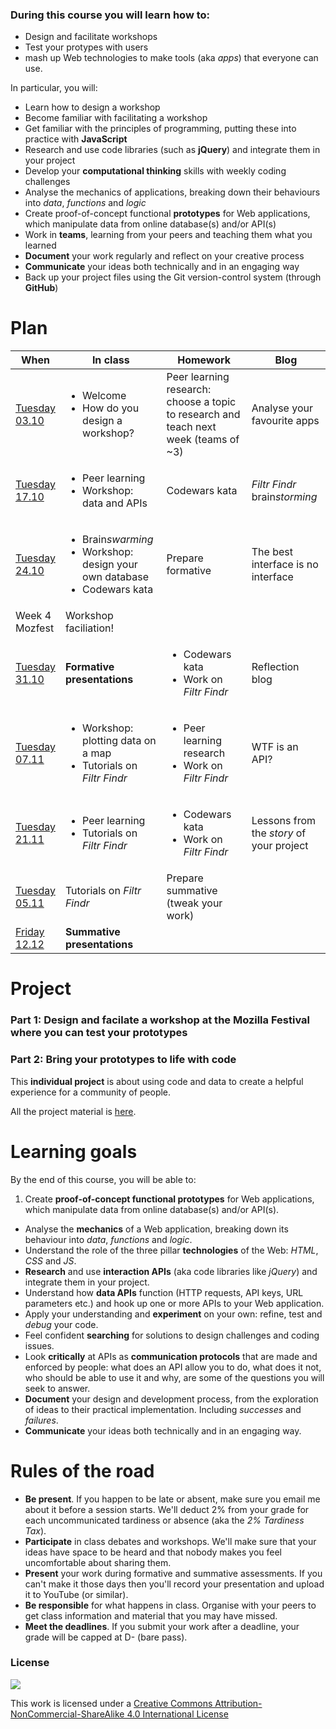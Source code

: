 ### During this course you will learn how to:
* Design and facilitate workshops 
* Test your protypes with users 
* mash up Web technologies to make tools (aka *apps*) that everyone can use. 

In particular, you will:

* Learn how to design a workshop 
* Become familiar with facilitating a workshop 
* Get familiar with the principles of programming, putting these into practice with **JavaScript**
* Research and use code libraries (such as **jQuery**) and integrate them in your project
* Develop your **computational thinking** skills with weekly coding challenges
* Analyse the mechanics of applications, breaking down their behaviours into *data*, *functions* and *logic*  
* Create proof-of-concept functional **prototypes** for Web applications, which manipulate data from online database(s) and/or API(s)
* Work in **teams**, learning from your peers and teaching them what you learned
* **Document** your work regularly and reflect on your creative process
* **Communicate** your ideas both technically and in an engaging way
* Back up your project files using the Git version-control system (through **GitHub**)

<!-- * Play critically with **Web APIs** (both data APIs and interaction APIs) -->

# Plan

When | In class | Homework | Blog 
---- | -------- | -------- | ----
[Tuesday<br>03.10](sessions/01)| <ul><li>Welcome <li>How do you design a workshop? | Peer learning research: choose a topic to research and teach next week (teams of ~3) | Analyse your favourite apps
[Tuesday<br>17.10](sessions/02)| <ul><li>Peer learning <li>Workshop: data and APIs | Codewars kata | *Filtr Findr* brain*storming*
[Tuesday<br>24.10](sessions/03)| <ul><li>Brain*swarming* <li>Workshop: design your own database<li>Codewars kata | Prepare formative | The best interface is no interface
Week 4<br>Mozfest | Workshop faciliation! 
[Tuesday<br>31.10](sessions/04)| **Formative presentations** | <ul><li>Codewars kata <li>Work on *Filtr Findr* | Reflection blog 
[Tuesday<br>07.11](sessions/05)| <ul><li>Workshop: plotting data on a map <li>Tutorials on *Filtr Findr* | <ul><li>Peer learning research <li>Work on *Filtr Findr* | WTF is an API?
[Tuesday<br>21.11](sessions/06)| <ul><li>Peer learning <li>Tutorials on *Filtr Findr* | <ul><li>Codewars kata <li>Work on *Filtr Findr* | Lessons from the *story* of your project
[Tuesday<br>05.11](sessions/07)| Tutorials on *Filtr Findr* | Prepare summative (tweak your work) |
[Friday<br>12.12](sessions/08)| **Summative presentations** 

  




# Project

### Part 1: Design and facilate a workshop at the Mozilla Festival where you can test your prototypes

### Part 2: Bring your prototypes to life with code 

This **individual project** is about using code and data to create a helpful experience for a community of people.

All the project material is [here](projects/filtr-findr).


# Learning goals

By the end of this course, you will be able to:

1. Create **proof-of-concept functional prototypes** for Web applications, which manipulate data from online database(s) and/or API(s).
* Analyse the **mechanics** of a Web application, breaking down its behaviour into *data*, *functions* and *logic*.
* Understand the role of the three pillar **technologies** of the Web: *HTML*, *CSS* and *JS*.
* **Research** and use **interaction APIs** (aka code libraries like *jQuery*) and integrate them in your project.  
* Understand how **data APIs** function (HTTP requests, API keys, URL parameters etc.) and hook up one or more APIs to your Web application.
* Apply your understanding and **experiment** on your own: refine, test and *debug* your code.
* Feel confident **searching** for solutions to design challenges and coding issues.
* Look **critically** at APIs as **communication protocols** that are made and enforced by people: what does an API allow you to do, what does it not, who should be able to use it and why, are some of the questions you will seek to answer.
* **Document** your design and development process, from the exploration of ideas to their practical implementation. Including *successes* and *failures*.
* **Communicate** your ideas both technically and in an engaging way.

<!--
* Use the Git version-control system (through GitHub) to **collaborate** with your team and **back-up** your project files.
* Identify **bugs** (unexpected behaviours in apps or code errors) using tools to *inspect* apps and come up with possible explanations.
* Create **proof-of-concept prototypes** for Web apps, which manipulate data from online databases and/or **APIs**.
* Discuss **app ideas** in terms of *interface*, *logic* and *data* with designers and developers.
* **Visualise interaction flows** with analog (paper) and digital tools.
* Break down **behaviour** (including human behaviour) into *algorithms*, that is step-by-step instructions that can be coded.  
* Understand the role of the three pillar **technologies** of the Web: *HTML*, *CSS* and *JS*. 
* Understand how **data APIs** work (HTTP requests, API keys, URL parameters) and hook up one (or more) APIs to your Web application.
* Critically analyse the **mechanics** of a Web application, breaking down its behaviour into *data*, *functions* and *logic*.
-->


# Rules of the road

* **Be present**. If you happen to be late or absent, make sure you email me about it before a session starts. We'll deduct 2% from your grade for each uncommunicated tardiness or absence (aka the *2% Tardiness Tax*).
* **Participate** in class debates and workshops. We'll make sure that your ideas have space to be heard and that nobody makes you feel uncomfortable about sharing them.
* **Present** your work during formative and summative assessments. If you can't make it those days then you'll record your presentation and upload it to YouTube (or similar).
* **Be responsible** for what happens in class. Organise with your peers to get class information and material that you may have missed.
* **Meet the deadlines**. If you submit your work after a deadline, your grade will be capped at D- (bare pass).

### License

[![](https://i.creativecommons.org/l/by-nc-sa/4.0/88x31.png)](http://creativecommons.org/licenses/by-nc-sa/4.0)

This work is licensed under a [Creative Commons Attribution-NonCommercial-ShareAlike 4.0 International License ](http://creativecommons.org/licenses/by-nc-sa/4.0)